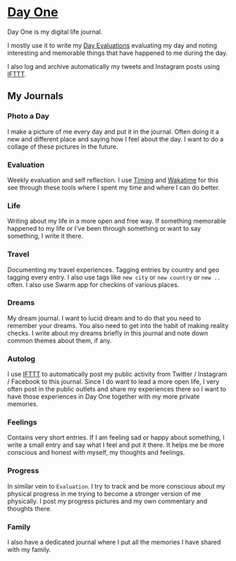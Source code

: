 # [Day One](http://dayoneapp.com)
Day One is my digital life journal.

I mostly use it to write my [Day Evaluations](https://medium.com/@NikitaVoloboev/day-evaluations-5706f31c9c5e#.m4lw1eo32) evaluating my day and noting interesting and memorable things that have happened to me during the day. 

I also log and archive automatically my tweets and Instagram posts using [IFTTT](https://ifttt.com/day_one). 

## My Journals
### Photo a Day
I make a picture of me every day and put it in the journal. Often doing it a new and different place and saying how I feel about the day. I want to do a collage of these pictures in the future.

### Evaluation
Weekly evaluation and self reflection. I use [Timing](https://timingapp.com/?lang=en) and [Wakatime](https://wakatime.com/dashboard) for this see through these tools where I spent my time and where I can do better.

### Life
Writing about my life in a more open and free way. If something memorable happened to my life or I've been through something or want to say something, I write it there.

### Travel
Documenting my travel experiences. Tagging entries by country and geo tagging every entry. I also use tags like `new city` or `new country` or `new ..` often. I also use Swarm app for checkins of various places.

### Dreams
My dream journal. I want to lucid dream and to do that you need to remember your dreams. You also need to get into the habit of making reality checks. I write about my dreams briefly in this journal and note down common themes about them, if any.

### Autolog
I use [IFTTT](../../tools/IFTTT.md) to automatically post my public activity from Twitter / Instagram / Facebook to this journal. Since I do want to lead a more open life, I very often post in the public outlets and share my experiences there so I want to have those experiences in Day One together with my more private memories. 

### Feelings
Contains very short entries. If I am feeling sad or happy about something, I write a small entry and say what I feel and put it there. It helps me be more conscious and honest with myself, my thoughts and feelings. 

### Progress
In similar vein to `Evaluation`. I try to track and be more conscious about my physical progress in me trying to become a stronger version of me physically. I post my progress pictures and my own commentary and thoughts there.

### Family
I also have a dedicated journal where I put all the memories I have shared with my family.



